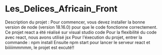 # Les_Delices_Africain_Front

Description du projet : Pour commencer, vous devez installer la bonne version de node (version 18.16.0) pour que le code fonctionne correctement. 
Ce projet react a été réalisé sur visual studio code
Pour la flexibilité du code avec react, nous avons utilisé jsx
Pour l'éxecution du projet, entrer la commande :  npm install
Ensuite npm start pour lancer le serveur react
et biiiiimmmmm, le projet est excuté!!

